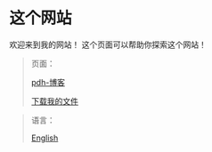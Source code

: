 # 这个网站
欢迎来到我的网站！
这个页面可以帮助你探索这个网站！
>页面：
>
>[pdh-博客](/zhcn/blog "我的博客!!!!")
>
>[下载我的文件](/zhcn/download "下载页面")

>语言：
>
>[English](/ "English!")
